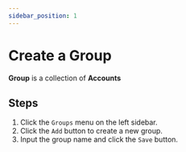 ```yaml
---
sidebar_position: 1
---
```


# Create a Group

**Group** is a collection of **Accounts**

## Steps

1. Click the `Groups` menu on the left sidebar.
2. Click the `Add` button to create a new group.
3. Input the group name and click the `Save` button.
